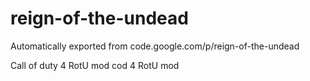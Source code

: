 # reign-of-the-undead
Automatically exported from code.google.com/p/reign-of-the-undead

Call of duty 4 RotU mod
cod 4 RotU mod
